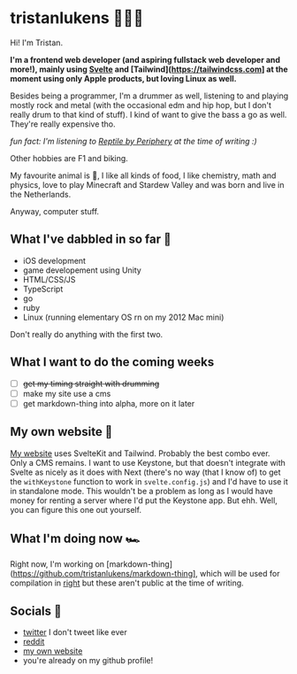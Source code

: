 # tristanlukens 👨🏼‍💻

Hi! I'm Tristan.

**I'm a frontend web developer (and aspiring fullstack web developer and more!), mainly using [Svelte](https://svelte.dev) and [Tailwind](https://tailwindcss.com] at the moment using only Apple products, but loving Linux as well.**

Besides being a programmer, I'm a drummer as well, listening to and playing mostly rock and metal (with the occasional edm and hip hop, but I don't really drum to that kind of stuff). I kind of want to give the bass a go as well. They're really expensive tho.

*fun fact: I'm listening to [Reptile by Periphery](https://www.youtube.com/watch?v=fQQxhyhdg-w) at the time of writing :)*

Other hobbies are F1 and biking.

My favourite animal is 🐘, I like all kinds of food, I like chemistry, math and physics, love to play Minecraft and Stardew Valley and was born and live in the Netherlands.

Anyway, computer stuff.

## What I've dabbled in so far 🍍

- iOS development
- game developement using Unity
- HTML/CSS/JS
- TypeScript
- go
- ruby
- Linux (running elementary OS rn on my 2012 Mac mini)

Don't really do anything with the first two.

## What I want to do the coming weeks

- [ ] ~~get my timing straight with drumming~~
- [ ] make my site use a cms
- [ ] get markdown-thing into alpha, more on it later

## My own website 🐳

[My website](https://tristanlukens.github.io) uses SvelteKit and Tailwind. Probably the best combo ever. Only a CMS remains. I want to use Keystone, but that doesn't integrate with Svelte as nicely as it does with Next (there's no way (that I know of) to get the `withKeystone` function to work in `svelte.config.js`) and I'd have to use it in standalone mode. This wouldn't be a problem as long as I would have money for renting a server where I'd put the Keystone app. But ehh. Well, you can figure this one out yourself.

## What I'm doing now 🏎

Right now, I'm working on [markdown-thing](https://github.com/tristanlukens/markdown-thing], which will be used for compilation in [right](https://github.com/tristanlukens/right) but these aren't public at the time of writing.

## Socials 🐘

- [twitter](https://twitter.com/tristanlukens) I don't tweet like ever
- [reddit](https://reddit.com/u/reddit_beepbeeprobot)
- [my own website](https://tristanlukens.github.io)
- you're already on my github profile!
